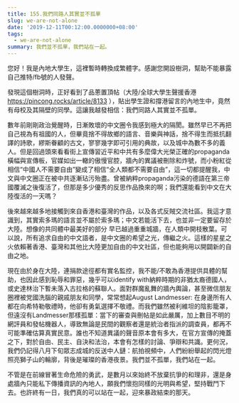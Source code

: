 ```yaml
---
title: 155.我們同路人其實並不孤單
slug: we-are-not-alone
date: '2019-12-11T00:12:00.0000000+08:00'
tags:
  - we-are-not-alone
summary: 我們並不孤單，我們站在一起。
---
```

您好！我是內地大學生，這裡暫時轉換成繁體字。感謝您開設樹洞，幫助不能暴露自己推特/fb號的人發聲。

發現這個樹洞時，正好看到了品蔥置頂帖（大陸/全球大學生聲援香港 https://pincong.rocks/article/8133 ），貼出學生證和撐港留言的內地生中，竟然有母校及其隔壁的同學。這讓我越發相信：我們同路人其實並不孤單。

數年前剛剛政治覺醒時，日漸敗壞的中文圈令我感到極大的隔閡。雖然早已不再把自己視為有祖國的人，但畢竟捨不得故鄉的語言、音樂與神話，捨不得生而抵抗翻譯的詩歌，繆斯眷顧的古文，寥寥幾字即可引用的典故，以及城中為數不多的義人。但是回過頭來看看街上宣傳習近平和中共有多麼偉大光榮正確的propaganda橫幅與宣傳板，官媒如出一轍的傲慢官腔，牆內的異議被刪除和炸號，而小粉紅從相信“中國人不需要自由”變成了相信“全人類都不需要自由”，這一切都提醒我，中文與中文圈正在被中共逐漸玷污殆盡。曾被納粹propaganda污染的德語在第三帝國覆滅之後復活了，但那是多少優秀的反思作品換來的啊；我們還能看到中文在大陸復活的一天嗎？

後來越來越多地接觸到來自香港和臺灣的作品，以及各式反賊交流社區。我這才意識到，其實索多瑪的語言並不屬於索多瑪；中文若能活下去，也並非一定要留存於大陸。想像的共同體中最美好的部分 早已越過重重城牆，在人類中開枝散葉。可以說，所有追求自由的中文語者，是中文圈的希望之光，傳繼之火。這樣的星星之火依賴著香港、臺灣和其他比大陸更加自由的中文社區，但也能夠用以開闢新的自由之地。

現在由於身在大陸，連捐款途徑都有實名監控，我不能/不敢為香港提供具體的幫助，也因此感到恥辱和罪惡，幾乎可以identify with納粹時期的非猶太裔德國人，或史達林治下暫未落入古拉格的蘇聯人。面對群魔亂舞的牆內輿論，甚至微信朋友圈裡被党國洗腦的親戚朋友和同學，常常想起August Landmesser: 在身邊所有人都在向希特勒敬禮時，他卻有勇氣選擇不敬禮。而我們雖然被利維坦的陰影籠罩，但遠沒有Landmesser那樣孤單：當下的審查與刪帖是如此嚴厲，加上數目不明的網評員和發帖機器人，導致無論是民間的觀察者還是統治者指派的調查員，都再不可能準確估算真實民意。誰也不知道異議的聲音原本會有多大，在官方宣傳的掩蓋之下，對於自由、民主、自決和法治，本會有怎樣的討論、爭辯和共識。更何況，我們仍記得八月下旬眾志成城的反送中人鏈：航拍視頻中，人們紛紛舉起的閃光燈照亮獅子山的輪廓，背後是璀璨的香港夜景。我們並不孤單，我們站在一起。

不管是在前線冒著生命危險的勇武，是數月以來始終不放棄抗爭的和理非，還是身處牆內只能私下傳播資訊的內地人，願我們懷抱同樣的光明與希望，堅持戰鬥下去。也許終有一日，我們真的可以站在一起，迎來暴政結束的那天。
